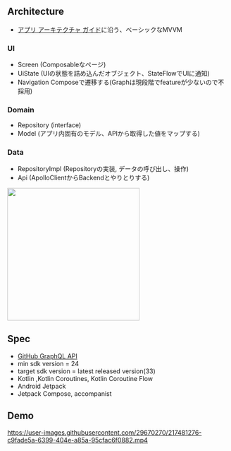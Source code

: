 ## Architecture
- [アプリ アーキテクチャ ガイド](https://developer.android.com/topic/architecture?hl=ja)に沿う、ベーシックなMVVM

### UI
- Screen (Composableなページ)
- UiState (UIの状態を詰め込んだオブジェクト、StateFlowでUIに通知)
- Navigation Composeで遷移する(Graphは現段階でfeatureが少ないので不採用)

### Domain
- Repository (interface)
- Model (アプリ内固有のモデル、APIから取得した値をマップする)

### Data
- RepositoryImpl (Repositoryの実装, データの呼び出し、操作)
- Api (ApolloClientからBackendとやりとりする)

<img src="https://user-images.githubusercontent.com/29670270/217481339-18315146-27e2-4b89-8aba-419b02191f46.png" width="300">

## Spec

- [GitHub GraphQL API](https://docs.github.com/en/graphql)
- min sdk version = 24
- target sdk version = latest released version(33)
- Kotlin ,Kotlin Coroutines, Kotlin Coroutine Flow
- Android Jetpack
- Jetpack Compose, accompanist 

## Demo

https://user-images.githubusercontent.com/29670270/217481276-c9fade5a-6399-404e-a85a-95cfac6f0882.mp4
